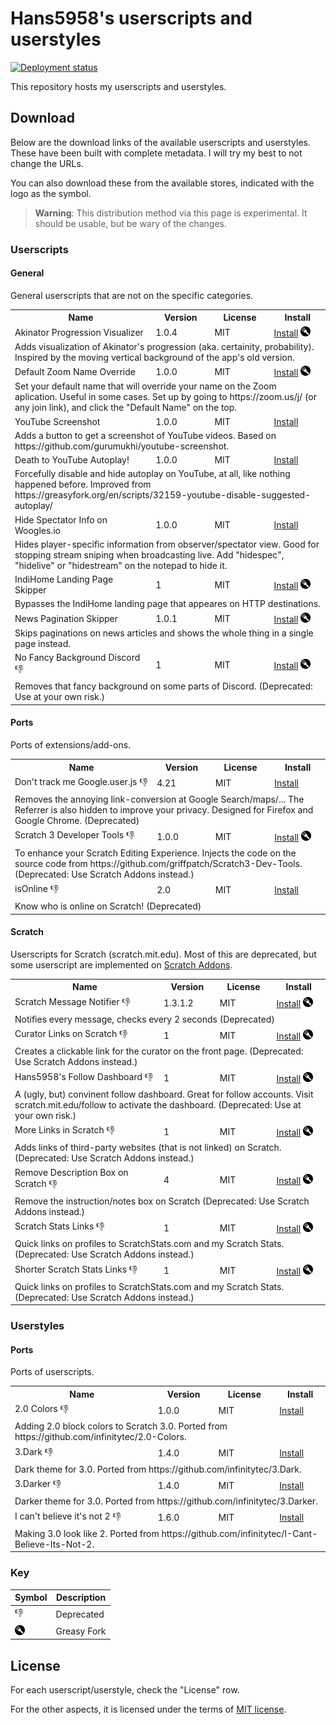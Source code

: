 # Hans5958's userscripts and userstyles

[![Deployment status](https://img.shields.io/github/actions/workflow/status/Hans5958/userscripts/deploy.yml?label=deploy&style=flat-square)](https://github.com/Hans5958/userscripts/actions/workflows/deploy.yml)

This repository hosts my userscripts and userstyles.

## Download

Below are the download links of the available userscripts and userstyles. These have been built with complete metadata. I will try my best to not change the URLs.

You can also download these from the available stores, indicated with the logo as the symbol.

> **Warning**: This distribution method via this page is experimental. It should be usable, but be wary of the changes.

### Userscripts

<!-- USERSCRIPTS START -->
#### General

General userscripts that are not on the specific categories.

<table>
<tr>
	<th>Name</th>
	<th>Version</th>
	<th>License</th>
	<th>Install</th>
</tr>
<tr id="akinator-progression-visualizer">
	<td>Akinator Progression Visualizer</td>
	<td>1.0.4</td>
	<td>MIT</td>
	<td><a href=https://hans5958.github.io/userscripts/js/akinator-progression-visualizer.user.js>Install</a> <a href="https://greasyfork.org/en/scripts/444658"><img src='./.github/greasyfork.png'></a></td>
</tr>
<tr>
	<td colspan="4">Adds visualization of Akinator's progression (aka. certainity, probability). Inspired by the moving vertical background of the app's old version.</td>
</tr>

<tr id="default-zoom-name-override">
	<td>Default Zoom Name Override</td>
	<td>1.0.0</td>
	<td>MIT</td>
	<td><a href=https://hans5958.github.io/userscripts/js/default-zoom-name-override.user.js>Install</a> <a href="https://greasyfork.org/en/scripts/444659"><img src='./.github/greasyfork.png'></a></td>
</tr>
<tr>
	<td colspan="4">Set your default name that will override your name on the Zoom aplication. Useful in some cases. Set up by going to https://zoom.us/j/ (or any join link), and click the "Default Name" on the top.</td>
</tr>

<tr id="youtube-screenshot">
	<td>YouTube Screenshot</td>
	<td>1.0.0</td>
	<td>MIT</td>
	<td><a href=https://hans5958.github.io/userscripts/js/youtube-screenshot.user.js>Install</a> </td>
</tr>
<tr>
	<td colspan="4">Adds a button to get a screenshot of YouTube videos. Based on https://github.com/gurumukhi/youtube-screenshot.</td>
</tr>

<tr id="death-to-youtube-autoplay">
	<td>Death to YouTube Autoplay!</td>
	<td>1.0.0</td>
	<td>MIT</td>
	<td><a href=https://hans5958.github.io/userscripts/js/death-to-youtube-autoplay.user.js>Install</a> </td>
</tr>
<tr>
	<td colspan="4">Forcefully disable and hide autoplay on YouTube, at all, like nothing happened before. Improved from https://greasyfork.org/en/scripts/32159-youtube-disable-suggested-autoplay/</td>
</tr>

<tr id="woogles-hide-spec-info">
	<td>Hide Spectator Info on Woogles.io</td>
	<td>1.0.0</td>
	<td>MIT</td>
	<td><a href=https://hans5958.github.io/userscripts/js/woogles-hide-spec-info.user.js>Install</a> </td>
</tr>
<tr>
	<td colspan="4">Hides player-specific information from observer/spectator view. Good for stopping stream sniping when broadcasting live. Add "hidespec", "hidelive" or "hidestream" on the notepad to hide it.</td>
</tr>

<tr id="indihome-landing-page-skipper">
	<td>IndiHome Landing Page Skipper</td>
	<td>1</td>
	<td>MIT</td>
	<td><a href=https://hans5958.github.io/userscripts/js/indihome-landing-page-skipper.user.js>Install</a> <a href="https://greasyfork.org/en/scripts/444660"><img src='./.github/greasyfork.png'></a></td>
</tr>
<tr>
	<td colspan="4">Bypasses the IndiHome landing page that appeares on HTTP destinations.</td>
</tr>

<tr id="news-pagination-skipper">
	<td>News Pagination Skipper</td>
	<td>1.0.1</td>
	<td>MIT</td>
	<td><a href=https://hans5958.github.io/userscripts/js/news-pagination-skipper.user.js>Install</a> <a href="https://greasyfork.org/en/scripts/444661"><img src='./.github/greasyfork.png'></a></td>
</tr>
<tr>
	<td colspan="4">Skips paginations on news articles and shows the whole thing in a single page instead.</td>
</tr>

<tr id="no-fancy-background-discord">
	<td>No Fancy Background Discord 👎</td>
	<td>1</td>
	<td>MIT</td>
	<td><a href=https://hans5958.github.io/userscripts/js/no-fancy-background-discord.user.js>Install</a> <a href="https://greasyfork.org/en/scripts/444662"><img src='./.github/greasyfork.png'></a></td>
</tr>
<tr>
	<td colspan="4">Removes that fancy background on some parts of Discord. (Deprecated: Use at your own risk.)</td>
</tr>

</table>

#### Ports

Ports of extensions/add-ons.

<table>
<tr>
	<th>Name</th>
	<th>Version</th>
	<th>License</th>
	<th>Install</th>
</tr>
<tr id="dont-track-me-google">
	<td>Don't track me Google.user.js 👎</td>
	<td>4.21</td>
	<td>MIT</td>
	<td><a href=https://hans5958.github.io/userscripts/js/dont-track-me-google.user.js>Install</a> </td>
</tr>
<tr>
	<td colspan="4">Removes the annoying link-conversion at Google Search/maps/... The Referrer is also hidden to improve your privacy. Designed for Firefox and Google Chrome. (Deprecated)</td>
</tr>

<tr id="scratch-3-developer-tools">
	<td>Scratch 3 Developer Tools 👎</td>
	<td>1.0.0</td>
	<td>MIT</td>
	<td><a href=https://hans5958.github.io/userscripts/js/scratch-3-developer-tools.user.js>Install</a> <a href="https://greasyfork.org/en/scripts/444664"><img src='./.github/greasyfork.png'></a></td>
</tr>
<tr>
	<td colspan="4">To enhance your Scratch Editing Experience. Injects the code on the source code from https://github.com/griffpatch/Scratch3-Dev-Tools. (Deprecated: Use Scratch Addons instead.)</td>
</tr>

<tr id="isonline">
	<td>isOnline 👎</td>
	<td>2.0</td>
	<td>MIT</td>
	<td><a href=https://hans5958.github.io/userscripts/js/isonline.user.js>Install</a> </td>
</tr>
<tr>
	<td colspan="4">Know who is online on Scratch! (Deprecated)</td>
</tr>

</table>

#### Scratch

Userscripts for Scratch (scratch.mit.edu). Most of this are deprecated, but some userscript are implemented on [Scratch Addons](https://scratchaddons.com).

<table>
<tr>
	<th>Name</th>
	<th>Version</th>
	<th>License</th>
	<th>Install</th>
</tr>
<tr id="scratch-message-notifier">
	<td>Scratch Message Notifier 👎</td>
	<td>1.3.1.2</td>
	<td>MIT</td>
	<td><a href=https://hans5958.github.io/userscripts/js/scratch-message-notifier.user.js>Install</a> <a href="https://greasyfork.org/en/scripts/444666"><img src='./.github/greasyfork.png'></a></td>
</tr>
<tr>
	<td colspan="4">Notifies every message, checks every 2 seconds (Deprecated)</td>
</tr>

<tr id="scratch-curator-links">
	<td>Curator Links on Scratch 👎</td>
	<td>1</td>
	<td>MIT</td>
	<td><a href=https://hans5958.github.io/userscripts/js/scratch-curator-links.user.js>Install</a> <a href="https://greasyfork.org/en/scripts/444667"><img src='./.github/greasyfork.png'></a></td>
</tr>
<tr>
	<td colspan="4">Creates a clickable link for the curator on the front page. (Deprecated: Use Scratch Addons instead.)</td>
</tr>

<tr id="scratch-follow-dashboard">
	<td>Hans5958's Follow Dashboard 👎</td>
	<td>1</td>
	<td>MIT</td>
	<td><a href=https://hans5958.github.io/userscripts/js/scratch-follow-dashboard.user.js>Install</a> <a href="https://greasyfork.org/en/scripts/444668"><img src='./.github/greasyfork.png'></a></td>
</tr>
<tr>
	<td colspan="4">A (ugly, but) convinent follow dashboard. Great for follow accounts. Visit scratch.mit.edu/follow to activate the dashboard. (Deprecated: Use at your own risk.)</td>
</tr>

<tr id="scratch-more-links">
	<td>More Links in Scratch 👎</td>
	<td>1</td>
	<td>MIT</td>
	<td><a href=https://hans5958.github.io/userscripts/js/scratch-more-links.user.js>Install</a> <a href="https://greasyfork.org/en/scripts/444669"><img src='./.github/greasyfork.png'></a></td>
</tr>
<tr>
	<td colspan="4">Adds links of third-party websites (that is not linked) on Scratch. (Deprecated: Use Scratch Addons instead.)</td>
</tr>

<tr id="scratch-remove-description-box">
	<td>Remove Description Box on Scratch 👎</td>
	<td>4</td>
	<td>MIT</td>
	<td><a href=https://hans5958.github.io/userscripts/js/scratch-remove-description-box.user.js>Install</a> <a href="https://greasyfork.org/en/scripts/444670"><img src='./.github/greasyfork.png'></a></td>
</tr>
<tr>
	<td colspan="4">Remove the instruction/notes box on Scratch (Deprecated: Use Scratch Addons instead.)</td>
</tr>

<tr id="scratch-stats-links">
	<td>Scratch Stats Links 👎</td>
	<td>1</td>
	<td>MIT</td>
	<td><a href=https://hans5958.github.io/userscripts/js/scratch-stats-links.user.js>Install</a> <a href="https://greasyfork.org/en/scripts/444671"><img src='./.github/greasyfork.png'></a></td>
</tr>
<tr>
	<td colspan="4">Quick links on profiles to ScratchStats.com and my Scratch Stats. (Deprecated: Use Scratch Addons instead.)</td>
</tr>

<tr id="scratch-stats-links-shorter">
	<td>Shorter Scratch Stats Links 👎</td>
	<td>1</td>
	<td>MIT</td>
	<td><a href=https://hans5958.github.io/userscripts/js/scratch-stats-links-shorter.user.js>Install</a> <a href="https://greasyfork.org/en/scripts/444672"><img src='./.github/greasyfork.png'></a></td>
</tr>
<tr>
	<td colspan="4">Quick links on profiles to ScratchStats.com and my Scratch Stats. (Deprecated: Use Scratch Addons instead.)</td>
</tr>

</table>
<!-- USERSCRIPTS END -->

### Userstyles

<!-- USERSTYLES START -->
#### Ports

Ports of userscripts.

<table>
<tr>
	<th>Name</th>
	<th>Version</th>
	<th>License</th>
	<th>Install</th>
</tr>
<tr>
	<td>2.0 Colors 👎</td>
	<td>1.0.0</td>
	<td>MIT</td>
	<td><a href=https://hans5958.github.io/userscripts/css/scratch-infinitytec-2colors.user.css>Install</a> </td>
</tr>
<tr>
	<td colspan="4">Adding 2.0 block colors to Scratch 3.0. Ported from https://github.com/infinitytec/2.0-Colors.</td>
</tr>

<tr>
	<td>3.Dark 👎</td>
	<td>1.4.0</td>
	<td>MIT</td>
	<td><a href=https://hans5958.github.io/userscripts/css/scratch-infinitytec-3dark.user.css>Install</a> </td>
</tr>
<tr>
	<td colspan="4">Dark theme for 3.0. Ported from https://github.com/infinitytec/3.Dark.</td>
</tr>

<tr>
	<td>3.Darker 👎</td>
	<td>1.4.0</td>
	<td>MIT</td>
	<td><a href=https://hans5958.github.io/userscripts/css/scratch-infinitytec-3darker.user.css>Install</a> </td>
</tr>
<tr>
	<td colspan="4">Darker theme for 3.0. Ported from https://github.com/infinitytec/3.Darker.</td>
</tr>

<tr>
	<td>I can't believe it's not 2 👎</td>
	<td>1.6.0</td>
	<td>MIT</td>
	<td><a href=https://hans5958.github.io/userscripts/css/scratch-infinitytec-not2.user.css>Install</a> </td>
</tr>
<tr>
	<td colspan="4">Making 3.0 look like 2. Ported from https://github.com/infinitytec/I-Cant-Believe-Its-Not-2.</td>
</tr>

</table>
<!-- USERSTYLES END -->

### Key

| Symbol | Description |
| - | - |
| 👎 | Deprecated |
| ![](./.github/greasyfork.png) | Greasy Fork

## License

For each userscript/userstyle, check the "License" row.

For the other aspects, it is licensed under the terms of [MIT license](LICENSE).
